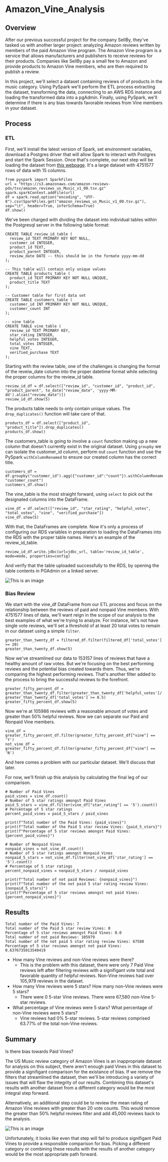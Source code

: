# Amazon_Vine_Analysis
## Overview

After our previous successful project for the company SellBy, they've tasked us with another larger project: analyzing Amazon reviews written by members of the paid Amazon Vine program. The Amazon Vine program is a service that allows manufacturers and publishers to receive reviews for their products. Companies like SellBy pay a small fee to Amazon and provide products to Amazon Vine members, who are then required to publish a review.

In this project, we'll select a dataset containing reviews of of products in the music category. Using PySpark we'll perform the ETL process extracting the dataset, transforming the data, connecting to an AWS RDS instance and loading the transformed data into a pgAdmin. Finally, using PySpark, we'll determine if there is any bias towards favorable reviews from Vine members in your dataset.

## Process

### ETL

First, we'll install the latest version of Spark, set environment variables, download a Postgres driver that will allow Spark to interact with Postgres and start the Spark Session. Once that's complete, our next step will be loading the dataset from [this webpage](https://s3.amazonaws.com/amazon-reviews-pds/tsv/amazon_reviews_us_Music_v1_00.tsv.gz). It's a large dataset with 4751577 rows of data with 15 columns.

```
from pyspark import SparkFiles
url = "https://s3.amazonaws.com/amazon-reviews-pds/tsv/amazon_reviews_us_Music_v1_00.tsv.gz"
spark.sparkContext.addFile(url)
df = spark.read.option("encoding", "UTF-8").csv(SparkFiles.get("amazon_reviews_us_Music_v1_00.tsv.gz"), sep="\t", header=True, inferSchema=True)
df.show()
```

We've been charged with dividing the dataset into individual tables within the Postgresql server in the following table format:

```
CREATE TABLE review_id_table (
  review_id TEXT PRIMARY KEY NOT NULL,
  customer_id INTEGER,
  product_id TEXT,
  product_parent INTEGER,
  review_date DATE -- this should be in the formate yyyy-mm-dd
);

-- This table will contain only unique values
CREATE TABLE products_table (
  product_id TEXT PRIMARY KEY NOT NULL UNIQUE,
  product_title TEXT
);

-- Customer table for first data set
CREATE TABLE customers_table (
  customer_id INT PRIMARY KEY NOT NULL UNIQUE,
  customer_count INT
);

-- vine table
CREATE TABLE vine_table (
  review_id TEXT PRIMARY KEY,
  star_rating INTEGER,
  helpful_votes INTEGER,
  total_votes INTEGER,
  vine TEXT,
  verified_purchase TEXT
);
```

Starting with the review table, one of the challenges is changing the format of the reveiw_date column into the proper datetime format while selecting the proper columns for the review_id table. 

```
review_id_df = df.select(["review_id", "customer_id", "product_id", "product_parent", to_date("review_date", 'yyyy-MM-dd').alias("review_date")])
review_id_df.show(5)
```

The products table needs to only contain unique values. The `drop_duplicates()` function will take care of that.

```
products_df = df.select(["product_id", "product_title"]).drop_duplicates()
products_df.show()
```

The customers_table is going to involve a `count` function making up a new column that doesn't currently exist in the original dataset. Using `groupby` we can isolate the customer_id column, perform out `count` function and use the PySpark `withColumnRenamed` to ensure our created column has the correct title.
 
 ```
customers_df = df.groupby("customer_id").agg({"customer_id":"count"}).withColumnRenamed("count(customer_id)", "customer_count")
customers_df.show()
```

The vine_table is the most straight forward, using `select` to pick out the designated columns into the DataFrame.

```
vine_df = df.select(["review_id", "star_rating", "helpful_votes", "total_votes", "vine", "verified_purchase"])
vine_df.show(5)
```

With that, the DataFrames are complete. Now it's only a process of configuring our RDS variables in preparation to loading the DataFrames into the RDS with the proper table names. Here's an example of the review_id_table.

```
review_id_df.write.jdbc(url=jdbc_url, table='review_id_table', mode=mode, properties=config)
```

And verify that the table uploaded successfully to the RDS, by opening the table contents in PGAdmin on a linked server.

![This is an image](https://github.com/aaron-ardell/Amazon_Vine_Analysis/blob/main/review_id_table.png) 

### Bias Review

We start with the vine_df DataFrame from our ETL process and focus on the relationship between the reviews of paid and nonpaid Vine members. With 4751577 lines of data, we'll want reign in the scope of our analysis to the best examples of what we're trying to analyze. For instance, let's not have single vote reviews, we'll set a threshold of at least 20 total votes to remain in our dataset using a simple `filter`.

```
greater_than_twenty_df = filtered_df.filter(filtered_df['total_votes'] >= 20)
greater_than_twenty_df.show(5)
```

Now we've streamlined our data to 153157 lines of reviews that have a healthy amount of raw votes. But we're focusing on the best performing reviews and the potential bias created towards them. Thus, we're comparing the highest performing reviews. That's another filter added to the process to bring the successful reviews to the forefront.

```
greater_fifty_percent_df = greater_than_twenty_df.filter(greater_than_twenty_df['helpful_votes']/ greater_than_twenty_df['total_votes'] >= 0.5)
greater_fifty_percent_df.show(5)
```

Now we're at 105986 reviews with a reasonable amount of votes and greater than 50% helpful reviews. Now we can separate our Paid and Nonpaid Vine members.

```
vine_df = greater_fifty_percent_df.filter(greater_fifty_percent_df["vine"] == 'Y')
not_vine_df = greater_fifty_percent_df.filter(greater_fifty_percent_df["vine"] == 'N')
```

And here comes a problem with our particular dataset. We'll discuss that later.

For now, we'll finish up this analysis by calculating the final leg of our comparison.

```
# Number of Paid Vines
paid_vines = vine_df.count()
# Number of 5 star ratings amongst Paid Vines
paid_5_stars = vine_df.filter(vine_df["star_rating"] == '5').count()
# Percentage of 5 star ratings
percent_paid_vines = paid_5_stars / paid_vines

print(f"Total number of the Paid Vines: {paid_vines}")
print(f"Total number of the Paid 5 star review Vines: {paid_5_stars}")
print(f"Percentage of 5 star reviews amongst Paid Vines: {percent_paid_vines}")

# Number of Nonpaid Vines
nonpaid_vines = not_vine_df.count()
# Number of 5 star ratings amongst Nonpaid Vines
nonpaid_5_stars = not_vine_df.filter(not_vine_df['star_rating'] == '5').count()
# Percentage of 5 star ratings
percent_nonpaid_vines = nonpaid_5_stars / nonpaid_vines

print(f"Total number of not paid Reviews: {nonpaid_vines}")
print(f"Total number of the not paid 5 star rating review Vines: {nonpaid_5_stars}")
print(f"Percentage of 5 star reviews amongst not paid Vines: {percent_nonpaid_vines}") 
```

## Results

```
Total number of the Paid Vines: 7
Total number of the Paid 5 star review Vines: 0
Percentage of 5 star reviews amongst Paid Vines: 0.0
Total number of not paid Reviews: 105979
Total number of the not paid 5 star rating review Vines: 67580
Percentage of 5 star reviews amongst not paid Vines: 0.6376735013540419
```

- How many Vine reviews and non-Vine reviews were there?
  - This is the problem with this dataset, there were only 7 Paid Vine reviews left after filtering reviews with a signifigant vote total and favorable quantity of helpful reviews. Non-Vine reviews had over 105,979 reviews in the dataset.
- How many Vine reviews were 5 stars? How many non-Vine reviews were 5 stars?
  - There were 0 5-star Vine reviews. There were 67,580 non-Vine 5-star reviews.   
- What percentage of Vine reviews were 5 stars? What percentage of non-Vine reviews were 5 stars?
  - Vine reviews had 0% 5-star reviews. 5-star reviews comprised 63.77% of the total non-Vine reviews.

## Summary

Is there bias towards Paid Vines?

The US Music review category of Amazon Vines is an inappropriate dataset for analysis on this subject, there aren't enough paid Vines in this dataset to provide a signifigant comparison for the existance of bias. If we remove the filters that streamlined the dataset, then we'll be introducing a variety of issues that will flaw the integrity of our results. Combining this dataset's results with another dataset from a different category would be the most integral step forward.

Alternatively, an additional step could be to review the mean rating of Amazon Vine reviews with greater than 20 vote counts. This would remove the greater than 50% helpful reviews filter and add 45,000 reviews back to the analysis.  

![This is an image](https://github.com/aaron-ardell/Amazon_Vine_Analysis/blob/main/new_vine_df.png)

Unfortunately, it looks like even that step will fail to produce signifigant Paid Vines to provide a responsible comparison for bias. Picking a different category or combining these results with the results of another category would be the most appropriate path forward.
